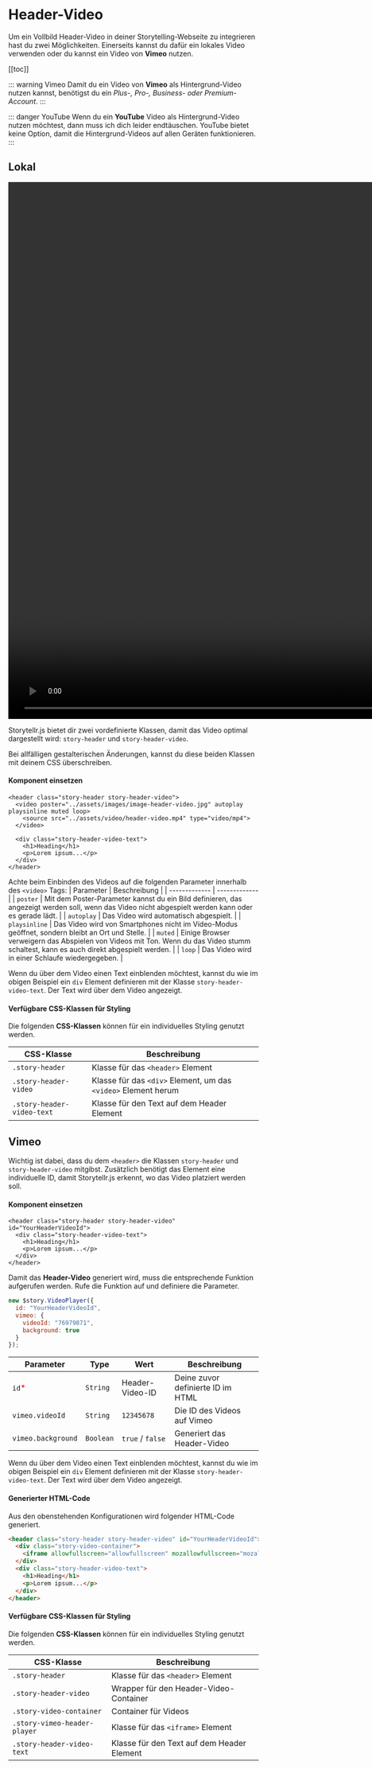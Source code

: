 # Header-Video
Um ein Vollbild Header-Video in deiner Storytelling-Webseite zu integrieren hast du zwei Möglichkeiten.
Einerseits kannst du dafür ein lokales Video verwenden oder du kannst ein Video von **Vimeo** nutzen.

[[toc]]

::: warning Vimeo
Damit du ein Video von **Vimeo** als Hintergrund-Video nutzen kannst, benötigst du ein *Plus-, Pro-, Business- oder Premium-Account*.
:::

::: danger YouTube
Wenn du ein **YouTube** Video als Hintergrund-Video nutzen möchtest, dann muss ich dich leider endtäuschen. YouTube bietet keine
Option, damit die Hintergrund-Videos auf allen Geräten funktionieren.
:::

## Lokal
<video width="1920" height="1080" autoplay  muted loop playsinline >
  <source src="../../assets/videos/Header-Video.mp4" type="video/mp4">
  Your browser does not support the video tag.
</video> 

Storytellr.js bietet dir zwei vordefinierte Klassen, damit das Video optimal dargestellt wird:
`story-header` und `story-header-video`.

Bei allfälligen gestalterischen Änderungen, kannst du diese beiden Klassen mit deinem CSS überschreiben.

#### Komponent einsetzen
``` html{2-4}
<header class="story-header story-header-video">
  <video poster="../assets/images/image-header-video.jpg" autoplay playsinline muted loop>
    <source src="../assets/video/header-video.mp4" type="video/mp4">
  </video>

  <div class="story-header-video-text">
    <h1>Heading</h1>
    <p>Lorem ipsum...</p>
  </div>
</header>
```

Achte beim Einbinden des Videos auf die folgenden Parameter innerhalb des `<video>` Tags:
| Parameter | Beschreibung |
| ------------- | ------------- |
| `poster` | Mit dem Poster-Parameter kannst du ein Bild definieren, das angezeigt werden soll, wenn das Video nicht abgespielt werden kann oder es gerade lädt. |
| `autoplay` | Das Video wird automatisch abgespielt. |
| `playsinline` | Das Video wird von Smartphones nicht im Video-Modus geöffnet, sondern bleibt an Ort und Stelle. |
| `muted` | Einige Browser verweigern das Abspielen von Videos mit Ton. Wenn du das Video stumm schaltest, kann es auch direkt abgespielt werden. |
| `loop` | Das Video wird in einer Schlaufe wiedergegeben. |

Wenn du über dem Video einen Text einblenden möchtest, kannst du wie im obigen Beispiel ein `div` Element definieren mit der Klasse `story-header-video-text`. Der Text wird über dem Video angezeigt.

#### Verfügbare CSS-Klassen für Styling
Die folgenden **CSS-Klassen** können für ein individuelles Styling genutzt werden.

| CSS-Klasse | Beschreibung |
| ------------- | ------------- |
| `.story-header` | Klasse für das `<header>` Element |
| `.story-header-video` | Klasse für das `<div>` Element, um das `<video>` Element herum |
| `.story-header-video-text` | Klasse für den Text auf dem Header Element |

## Vimeo
Wichtig ist dabei, dass du dem `<header>` die Klassen `story-header` und `story-header-video` mitgibst. Zusätzlich benötigt
das Element eine individuelle ID, damit Storytellr.js erkennt, wo das Video platziert werden soll.

#### Komponent einsetzen
``` html{1}
<header class="story-header story-header-video" id="YourHeaderVideoId">
  <div class="story-header-video-text">
    <h1>Heading</h1>
    <p>Lorem ipsum...</p>
  </div>
</header>
```

Damit das **Header-Video** generiert wird, muss die entsprechende Funktion aufgerufen werden. Rufe die Funktion auf und definiere die Parameter.

```js
new $story.VideoPlayer({
  id: "YourHeaderVideoId",
  vimeo: {
    videoId: "76979871",
    background: true
  }
});
```

| Parameter        | Type     | Wert  | Beschreibung
| ------------- | ------------- | ------------- |------------- |
| `id`<span style="color:red">*</span> | `String` | Header-Video-ID| Deine zuvor definierte ID im HTML |
| `vimeo.videoId` | `String`  |  `12345678` | Die ID des Videos auf Vimeo |
| `vimeo.background` | `Boolean`  |  `true` / `false` | Generiert das Header-Video |

Wenn du über dem Video einen Text einblenden möchtest, kannst du wie im obigen Beispiel ein `div` Element definieren mit der Klasse `story-header-video-text`. Der Text wird über dem Video angezeigt.

#### Generierter HTML-Code
Aus den obenstehenden Konfigurationen wird folgender HTML-Code generiert.
```html
<header class="story-header story-header-video" id="YourHeaderVideoId">
  <div class="story-video-container">
    <iframe allowfullscreen="allowfullscreen" mozallowfullscreen="mozallowfullscreen" msallowfullscreen="msallowfullscreen" oallowfullscreen="oallowfullscreen" webkitallowfullscreen="webkitallowfullscreen" title="vimeo-header-player" class="story-vimeo-header-player" src="https://player.vimeo.com/video/12345678?background=1;autoplay=1;loop=1;byline=0;title=0" frameborder="0"></iframe>
  </div>
  <div class="story-header-video-text">
    <h1>Heading</h1>
    <p>Lorem ipsum...</p>
  </div>
</header>
```

#### Verfügbare CSS-Klassen für Styling
Die folgenden **CSS-Klassen** können für ein individuelles Styling genutzt werden.

| CSS-Klasse | Beschreibung |
| ------------- | ------------- |
| `.story-header` | Klasse für das `<header>` Element |
| `.story-header-video` | Wrapper für den Header-Video-Container  |
| `.story-video-container` | Container für Videos |
| `.story-vimeo-header-player` | Klasse für das `<iframe>` Element |
| `.story-header-video-text` | Klasse für den Text auf dem Header Element |

